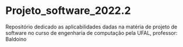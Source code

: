 # Projeto_software_2022.2
Repositório dedicado as aplicabilidades dadas na matéria de projeto de software no curso de engenharia de computação pela UFAL, professor: Baldoino 
